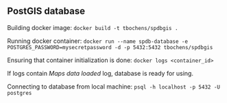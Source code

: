 ## PostGIS database

Building docker image:
```docker build -t tbochens/spdbgis .```

Running docker container:
```docker run --name spdb-database -e POSTGRES_PASSWORD=mysecretpassword -d -p 5432:5432 tbochens/spdbgis```

Ensuring that container initialization is done:
```docker logs <container_id>```

If logs contain *Maps data loaded* log, database is ready for using.

Connecting to database from local machine:
```psql -h localhost -p 5432 -U postgres```
